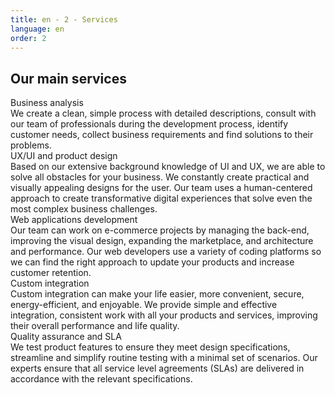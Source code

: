 ```yaml
---
title: en - 2 - Services
language: en
order: 2
---
```

<div class="title-block center"><h2>Our main services</h2></div>

<div class="content-block">
<div class="services-list">

<div class="serv">
<div class="serv-icon"><i class="fa fa-line-chart fa-3x"></i></div>
<div class="serv-title">Business analysis</div>
<div class="serv-text">We create a clean, simple process with detailed descriptions, consult with our team of professionals during the development process, identify customer needs, collect business requirements and find solutions to their problems.</div>
</div>

<div class="serv">
<div class="serv-icon"><i class="fa fa-object-group fa-3x"></i></div>
<div class="serv-title">UX/UI and product design</div>
<div class="serv-text">Based on our extensive background knowledge of UI and UX, we are able to solve all obstacles for your business. We constantly create practical and visually appealing designs for the user. Our team uses a human-centered approach to create transformative digital experiences that solve even the most complex business challenges.</div>
</div>

<div class="serv">
<div class="serv-icon"><i class="fa fa-television fa-3x"></i></div>
<div class="serv-title">Web applications development </div>
<div class="serv-text">Our team can work on e-commerce projects by managing the back-end, improving the visual design, expanding the marketplace, and architecture and performance. Our web developers use a variety of coding platforms so we can find the right approach to update your products and increase customer retention.</div>
</div>

<div class="serv">
<div class="serv-icon"><i class="fa fa-cogs fa-3x"></i></div>
<div class="serv-title">Custom integration</div>
<div class="serv-text">Custom integration can make your life easier, more convenient, secure, energy-efficient, and enjoyable. We provide simple and effective integration, consistent work with all your products and services, improving their overall performance and life quality.</div>
</div>

<div class="serv">
<div class="serv-icon"><i class="fa fa-diamond fa-3x"></i></div>
<div class="serv-title">Quality assurance and SLA</div>
<div class="serv-text">We test product features to ensure they meet design specifications, streamline and simplify routine testing with a minimal set of scenarios. Our experts ensure that all service level agreements (SLAs) are delivered in accordance with the relevant specifications.</div>
</div>

</div>
</div>